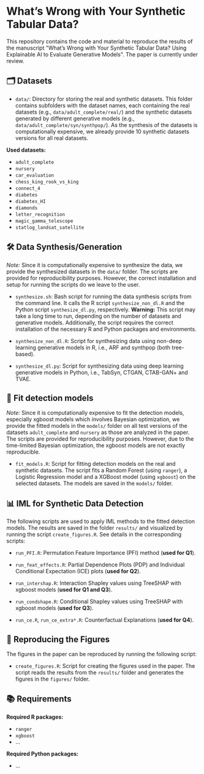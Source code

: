 # What’s Wrong with Your Synthetic Tabular Data?

This repository contains the code and material to reproduce the results of the 
manuscript "What’s Wrong with Your Synthetic Tabular Data? Using Explainable AI 
to Evaluate Generative Models". The paper is currently under review.

## 🗂️ Datasets

- `data/`: Directory for storing the real and synthetic datasets. This folder
  contains subfolders with the dataset names, each containing the real datasets
  (e.g., `data/adult_complete/real/`) and the synthetic datasets generated by
  different generative models (e.g., `data/adult_complete/syn/synthpop/`).
  As the synthesis of the datasets is computationally expensive, we already
  provide 10 synthetic datasets versions for all real datasets.
  
**Used datasets:**

- `adult_complete`
- `nursery`
- `car_evaluation`
- `chess_king_rook_vs_king`
- `connect_4`
- `diabetes`
- `diabetes_HI`
- `diamonds`
- `letter_recognition`
- `magic_gamma_telescope`
- `statlog_landsat_satellite`


## 🛠️ Data Synthesis/Generation

*Note:* Since it is computationally expensive to synthesize the data, we provide
the synthesized datasets in the `data/` folder. The scripts are provided for
reproducibility purposes. However, the correct installation and setup for
running the scripts do we leave to the user.

- `synthesize.sh`: Bash script for running the data synthesis scripts from
  the command line. It calls the R script `synthesize_non_dl.R` and the Python
  script `synthesize_dl.py`, respectively. 
  **Warning:** This script may take a long time to run, depending on the number
  of datasets and generative models. Additionally, the script requires the
  correct installation of the necessary R and Python packages and environments.

- `synthesize_non_dl.R`: Script for synthesizing data using non-deep learning 
  generative models in R, i.e., ARF and synthpop (both tree-based).

- `synthesize_dl.py`: Script for synthesizing data using deep learning generative
  models in Python, i.e., TabSyn, CTGAN, CTAB-GAN+ and TVAE.
  
## 🧠 Fit detection models

*Note:* Since it is computationally expensive to fit the detection models, 
especially xgboost models which involves Bayesian optimization, we provide the
fitted models in the `models/` folder on all test versions of the datasets
`adult_complete` and `nursery` as those are analyzed in the paper. The scripts
are provided for reproducibility purposes. However, due to the time-limited
Bayesian optimization, the xgboost models are not exactly reproducible.

- `fit_models.R`: Script for fitting detection models on the real and synthetic
  datasets. The script fits a Random Forest (using `ranger`), a Logistic 
  Regression model and a XGBoost model (using `xgboost`) on the selected
  datasets. The models are saved in the `models/` folder.

## 📊 IML for Synthetic Data Detection

The following scripts are used to apply IML methods to the fitted detection 
models. The results are saved in the folder `results/` and visualized by
running the script `create_figures.R`. 
See details in the corresponding scripts:

- `run_PFI.R`: Permutation Feature Importance (PFI) method (**used for Q1**).

- `run_feat_effects.R`: Partial Dependence Plots (PDP) and Individual Conditional
  Expectation (ICE) plots (**used for Q2**).

- `run_intershap.R`: Interaction Shapley values using TreeSHAP with xgboost 
  models (**used for Q1 and Q3**).
  
- `run_condshape.R`: Conditional Shapley values using TreeSHAP with xgboost 
  models (**used for Q3**).
  
- `run_ce.R`, `run_ce_extra*.R`: Counterfactual Explanations (**used for Q4**).

## 🚀 Reproducing the Figures

The figures in the paper can be reproduced by running the following script:

- `create_figures.R`: Script for creating the figures used in the paper. The
  script reads the results from the `results/` folder and generates the figures
  in the `figures/` folder.
  

## 📚 Requirements

**Required R packages:**

- `ranger`
- `xgboost`
- ...


**Required Python packages:**

- ...